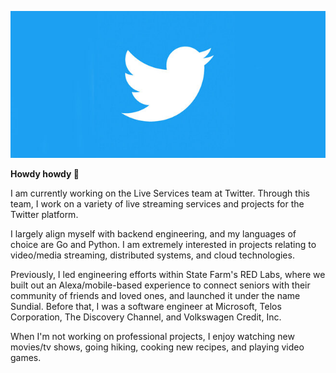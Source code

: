 <p align="center">
  <img src="img/twitter.jpg" />
</p>

<b align="center">Howdy howdy 🤠</b>

I am currently working on the Live Services team at Twitter. Through this team, I work on a variety of live streaming services and projects for the Twitter platform.

I largely align myself with backend engineering, and my languages of choice are Go and Python. I am extremely interested in projects relating to video/media streaming, distributed systems, and cloud technologies.

Previously, I led engineering efforts within State Farm's RED Labs, where we built out an Alexa/mobile-based experience to connect seniors with their community of friends and loved ones, and launched it under the name Sundial. Before that, I was a software engineer at Microsoft, Telos Corporation, The Discovery Channel, and Volkswagen Credit, Inc.

When I'm not working on professional projects, I enjoy watching new movies/tv shows, going hiking, cooking new recipes, and playing video games.
